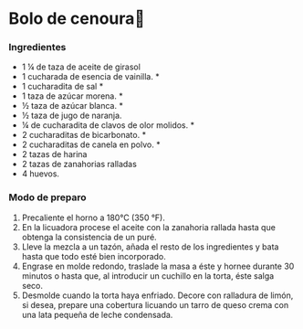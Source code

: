 # Bolo de cenoura:cake: 

### Ingredientes

- 1 ¼ de taza de aceite de girasol
- 1 cucharada de esencia de vainilla. *
- 1 cucharadita de sal *
- 1 taza de azúcar morena. *
- ½ taza de azúcar blanca. *
- ½ taza de jugo de naranja.
- ¼ de cucharadita de clavos de olor molidos. *
- 2 cucharaditas de bicarbonato. *
- 2 cucharaditas de canela en polvo. *
- 2 tazas de harina
- 2 tazas de zanahorias ralladas
- 4 huevos.

### Modo de preparo

1. Precaliente el horno a 180°C (350 °F). 
2. En la licuadora procese el aceite con la zanahoria rallada hasta que obtenga la consistencia de un puré. 
3. Lleve la mezcla a un tazón, añada el resto de los ingredientes y bata hasta que todo esté bien incorporado. 
4. Engrase en molde redondo, traslade la masa a éste y hornee durante 30 minutos o hasta que, al introducir un cuchillo en la torta, éste salga seco. 
5. Desmolde cuando la torta haya enfriado. Decore con ralladura de limón, si desea, prepare una cobertura licuando un tarro de queso crema con una lata pequeña de leche condensada.













